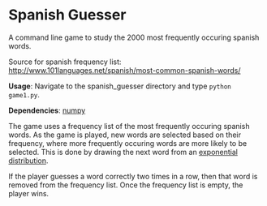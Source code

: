 # Spanish Guesser

A command line game to study the 2000 most frequently occuring spanish words.

Source for spanish frequency list: http://www.101languages.net/spanish/most-common-spanish-words/

__Usage__: Navigate to the spanish\_guesser directory and type `python game1.py`.

__Dependencies__: [numpy](http://www.numpy.org/)

The game uses a frequency list of the most frequently occuring spanish words. As the game is played, new words are selected based on their frequency, where more frequently occuring words are more likely to be selected. This is done by drawing the next word from an [exponential distribution](https://en.wikipedia.org/wiki/Exponential_distribution).

If the player guesses a word correctly two times in a row, then that word is removed from the frequency list. Once the frequency list is empty, the player wins.
